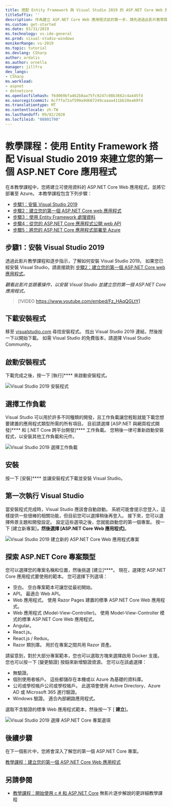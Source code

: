 ```yaml
---
title: 搭配 Entity Framework 與 Visual Studio 2019 的 ASP.NET Core Web 應用程式
titleSuffix: ''
description: 作為建立 ASP.NET Core Web 應用程式前的第一步，請先透過此影片教學課程和逐步指示，了解如何安裝 Visual Studio 2019。
ms.custom: get-started
ms.date: 03/31/2019
ms.technology: vs-ide-general
ms.prod: visual-studio-windows
monikerRange: vs-2019
ms.topic: tutorial
ms.devlang: CSharp
author: ardalis
ms.author: ornella
manager: jillfra
dev_langs:
- CSharp
ms.workload:
- aspnet
- dotnetcore
ms.openlocfilehash: f6d069bfa462b8aa75fc9247c08b3662c4a445fd
ms.sourcegitcommit: 6cfffa72af599a9d667249caaaa411bb28ea69fd
ms.translationtype: MT
ms.contentlocale: zh-TW
ms.lasthandoff: 09/02/2020
ms.locfileid: "88801798"
---
```

# <a name="tutorial-create-your-first-aspnet-core-app-using-entity-framework-with-visual-studio-2019"></a>教學課程：使用 Entity Framework 搭配 Visual Studio 2019 來建立您的第一個 ASP.NET Core 應用程式

在本教學課程中，您將建立可使用資料的 ASP.NET Core Web 應用程式，並將它部署至 Azure。 本教學課程包含下列步驟：

- [步驟1：安裝 Visual Studio 2019](#step-1-install-visual-studio-2019)
- [步驟2：建立您的第一個 ASP.NET Core web 應用程式](tutorial-aspnet-core-ef-step-02.md)
- [步驟3：使用 Entity Framework 處理資料](tutorial-aspnet-core-ef-step-03.md)
- [步驟4：從您的 ASP.NET Core 應用程式公開 web API](tutorial-aspnet-core-ef-step-04.md)
- [步驟5：將您的 ASP.NET Core 應用程式部署至 Azure](tutorial-aspnet-core-ef-step-05.md)

## <a name="step-1-install-visual-studio-2019"></a>步驟1：安裝 Visual Studio 2019

透過此影片教學課程和逐步指示，了解如何安裝 Visual Studio 2019。 如果您已經安裝 Visual Studio，請直接跳到 [步驟2：建立您的第一個 ASP.NET Core web 應用程式](tutorial-aspnet-core-ef-step-02.md)。

_觀看此影片並跟著操作，以安裝 Visual Studio 並建立您的第一個 ASP.NET Core 應用程式。_

> [!VIDEO https://www.youtube.com/embed/Fz_HAqQGLtY]

## <a name="download-the-installer"></a>下載安裝程式

移至 [visualstudio.com](https://visualstudio.com) 尋找安裝程式。 找出 Visual Studio 2019 連結，然後按一下以開始下載。 如需 Visual Studio 的免費版本，請選擇 Visual Studio Community。

## <a name="start-the-installer"></a>啟動安裝程式

下載完成之後，按一下 [執行]**** 來啟動安裝程式。

![Visual Studio 2019 安裝程式](media/vs-2019/vs2019-installer.png)

## <a name="choose-workloads"></a>選擇工作負載

Visual Studio 可以用於許多不同種類的開發，且工作負載讓您輕鬆就能下載您想要建置的應用程式類型所需的所有項目。 目前請選擇 [ASP.NET 與網頁程式開發]**** 和 [.NET Core 跨平台開發]**** 工作負載。 您稍後一律可重新啟動安裝程式，以安裝其他工作負載和元件。

![Visual Studio 2019 選擇工作負載](media/vs-2019/vs2019-choose-workloads.png)

## <a name="install"></a>安裝

按一下 [安裝]**** 並讓安裝程式下載並安裝 Visual Studio。

## <a name="run-visual-studio-for-the-first-time"></a>第一次執行 Visual Studio

當安裝程式完成時，Visual Studio 應該會自動啟動。 系統可能會提示您登入，這樣提供一些很棒的相關功能，但目前您可以選擇稍後再登入。 接下來，您可以選擇佈景主題和開發設定。 設定這些選項之後，您就能啟動您的第一個專案。 按一下 [建立新專案]****，然後選擇 [ASP.NET Core Web 應用程式]****。

![Visual Studio 2019 建立新的 ASP.NET Core Web 應用程式專案](media/vs-2019/vs2019-create-new-project.png)

## <a name="explore-aspnet-core-project-types"></a>探索 ASP.NET Core 專案類型

您可以選擇您的專案名稱和位置，然後挑選 [建立]****。 現在，選擇您 ASP.NET Core 應用程式要使用的範本。 您可選擇下列選項：

- 空白。 空白專案範本可讓您從最初開始。
- API。 最適合 Web API。
- Web 應用程式。 使用 Razor Pages 建置的標準 ASP.NET Core Web 應用程式。
- Web 應用程式 (Model-View-Controller)。 使用 Model-View-Controller 模式的標準 ASP.NET Core Web 應用程式。
- Angular。
- React.js。
- React.js / Redux。
- Razor 類別庫。 用於在專案之間共用 Razor 資產。

請留意到，對於大部分專案範本，您也可以選取方塊來選擇啟用 Docker 支援。 您也可以按一下 [變更驗證] 按鈕來新增驗證資源。 您可以在該處選擇：

- 無驗證。
- 個別使用者帳戶。 這些都儲存在本機或以 Azure 為基礎的資料庫。
- 公司或學校帳戶公司或學校帳戶。 此選項會使用 Active Directory、Azure AD 或 Microsoft 365 進行驗證。
- Windows 驗證。 適合內部網路應用程式。

選取不含驗證的標準 Web 應用程式範本，然後按一下 [ **建立**]。

![Visual Studio 2019 選擇 ASP.NET Core 專案選項](media/vs-2019/vs2019-choose-aspnetcore-project.png)

## <a name="next-steps"></a>後續步驟

在下一個影片中，您將會深入了解您的第一個 ASP.NET Core 專案。

[教學課程：建立您的第一個 ASP.NET Core Web 應用程式](tutorial-aspnet-core-ef-step-02.md)

## <a name="see-also"></a>另請參閱

- [教學課程：開始使用 c # 和 ASP.NET Core](tutorial-aspnet-core.md) 無影片逐步解說的更詳細教學課程
